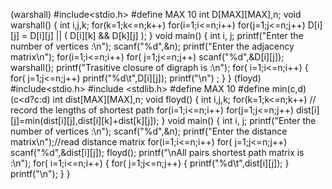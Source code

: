 (warshall)
#include<stdio.h>
#define MAX 10
int D[MAX][MAX],n;
void warshall()
{
int i,j,k;
for(k=1;k<=n;k++)
for(i=1;i<=n;i++)
for(j=1;j<=n;j++)
D[i][j] = D[i][j] || ( D[i][k] && D[k][j] );
}
void main()
{
int i, j;
printf("Enter the number of vertices :\n");
scanf("%d",&n);
printf("Enter the adjacency matrix\n");
for(i=1;i<=n;i++)
for( j=1;j<=n;j++)
scanf("%d",&D[i][j]);
warshall();
printf("Trasitive closure of digraph is :\n");
for( i=1;i<=n;i++)
{
for( j=1;j<=n;j++)
printf("%d\t",D[i][j]);
printf("\n") ;
}
}
(floyd)
#include<stdio.h>
#include <stdlib.h>
#define MAX 10
#define min(c,d) (c<d?c:d)
int dist[MAX][MAX],n;
void floyd()
{
int i,j,k;
for(k=1;k<=n;k++) // record the lengths of shortest path
for(i=1;i<=n;i++)
for(j=1;j<=n;j++)
dist[i][j]=min(dist[i][j],dist[i][k]+dist[k][j]);
}
void main()
{
int i, j;
printf("Enter the number of vertices :\n");
scanf("%d",&n);
printf("Enter the distance matrix\n");//read distance matrix
for(i=1;i<=n;i++)
for( j=1;j<=n;j++)
scanf("%d",&dist[i][j]);
floyd();
printf("\nAll pairs shortest path matrix is :\n");
for( i=1;i<=n;i++)
{
for( j=1;j<=n;j++)
{
printf("%d\t",dist[i][j]);
}
printf("\n");
}
}

